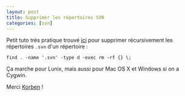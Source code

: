 ```yaml
---
layout: post
title: Supprimer les répertoires SVN
categories: [svn]
---
```


Petit tuto très pratique trouvé
[ici](http://www.korben.info/supprimer-les-repertoires-svn-sous-linux.html) pour
supprimer récursivement les répertoires `.svn` d'un répertoire :

```
find . -name '.svn' -type d -exec rm -rf {} \;
```

Ça marche pour Lunix, mais aussi pour Mac OS X et Windows si on a Cygwin.

Merci [Korben](http://www.korben.info/) !
